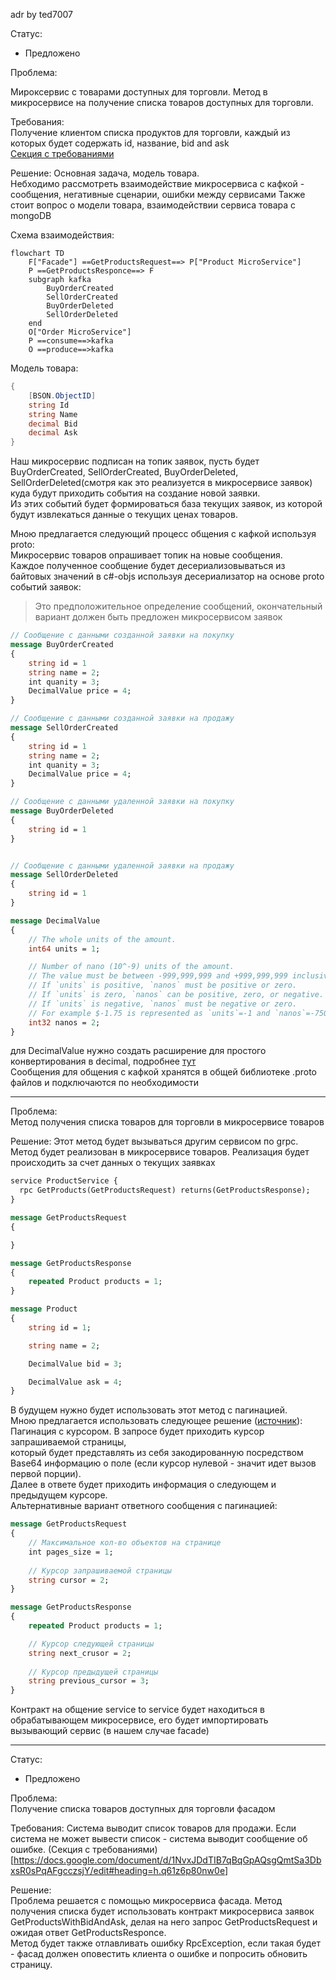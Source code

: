 
adr by ted7007

Статус:  
 * Предложено

Проблема:  

Мироксервис с товарами доступных для торговли. 
Метод в микросервисе на получение списка товаров доступных для торговли.

Требования:  
Получение клиентом списка продуктов для торговли, каждый из которых будет содержать  id, название, bid and ask  
[Секция с требованиями](https://docs.google.com/document/d/1NvxJDdTIB7qBqGpAQsgQmtSa3DbxsR0sPqAFgcczsjY/edit#heading=h.q61z6p80nw0e)


Решение:
 Основная задача, модель товара.  
Небходимо рассмотреть взаимодействие микросервиса с кафкой - сообщения, негативные сценарии, ошибки между сервисами
Также стоит вопрос о модели товара, взаимодействии сервиса товара с mongoDB


Схема взаимодействия:  

```mermaid
flowchart TD  
	F["Facade"] ==GetProductsRequest==> P["Product MicroService"]
	P ==GetProductsResponce==> F
	subgraph kafka
		BuyOrderCreated
		SellOrderCreated
		BuyOrderDeleted
		SellOrderDeleted
	end
	O["Order MicroService"]
	P ==consume==>kafka
	O ==produce==>kafka

```

Модель товара:  
```csharp
{
	[BSON.ObjectID]
	string Id
	string Name 
	decimal Bid
	decimal Ask
}
```
	
Наш микросервис подписан на топик заявок, пусть будет BuyOrderCreated, SellOrderCreated, BuyOrderDeleted, SellOrderDeleted(смотря как это реализуется в микросервисе заявок) куда будут приходить события на создание новой заявки.  
Из этих событий будет формироваться база текущих заявок, из которой будут извлекаться данные о текущих ценах товаров.


Мною предлагается следующий процесс общения с кафкой используя proto:  
Микросервис товаров опрашивает топик на новые сообщения.  
Каждое полученное сообщение будет десериализовываться из байтовых значений в c#-objs используя десериализатор на основе proto событий заявок:  
 >Это предположительное определение сообщений, окончательный вариант должен быть предложен микросервисом заявок  
```proto
// Сообщение с данными созданной заявки на покупку
message BuyOrderCreated
{
	string id = 1
	string name = 2;
	int quanity = 3;
	DecimalValue price = 4;
}

// Сообщение с данными созданной заявки на продажу
message SellOrderCreated
{
	string id = 1
	string name = 2;
	int quanity = 3;
	DecimalValue price = 4;
}

// Сообщение с данными удаленной заявки на покупку
message BuyOrderDeleted
{
	string id = 1
}


// Сообщение с данными удаленной заявки на продажу
message SellOrderDeleted
{
	string id = 1
}
```  

```proto
message DecimalValue
{
	// The whole units of the amount.
	int64 units = 1;

	// Number of nano (10^-9) units of the amount.
	// The value must be between -999,999,999 and +999,999,999 inclusive.
	// If `units` is positive, `nanos` must be positive or zero.
	// If `units` is zero, `nanos` can be positive, zero, or negative.
	// If `units` is negative, `nanos` must be negative or zero.
	// For example $-1.75 is represented as `units`=-1 and `nanos`=-750,000,000.
	int32 nanos = 2;
}
```
	
для DecimalValue нужно создать расширение для простого конвертирования в decimal, подробнее [тут](https://visualrecode.com/blog/csharp-decimals-in-grpc/)  
Сообщения для общения с кафкой хранятся в общей библиотеке .proto файлов и подключаются по необходимости

---  

Проблема:  
Метод получения списка товаров для торговли в микросервисе товаров  

Решение:
Этот метод будет вызываться другим сервисом по grpc.  
Метод будет реализован в микросервисе товаров. Реализация будет происходить за счет данных о текущих заявках

```proto
service ProductService {
  rpc GetProducts(GetProductsRequest) returns(GetProductsResponse);
}

message GetProductsRequest
{

}

message GetProductsResponse
{
	repeated Product products = 1;
}

message Product
{
	string id = 1;

	string name = 2;

	DecimalValue bid = 3;

	DecimalValue ask = 4;
}
```  
В будущем нужно будет использовать этот метод с пагинацией.  
Мною предлагается использовать следующее решение ([источник](https://itnan.ru/post.php?c=1&p=419083)):  
Пагинация с курсором. В запросе будет приходить курсор запрашиваемой страницы,  
который будет представлять из себя закодированную посредством Base64 информацию о поле (если курсор нулевой - значит идет вызов первой порции).  
Далее в ответе будет приходить информация о следующем и предыдущем курсоре.  
Альтернативные вариант ответного сообщения с пагинацией:  
```proto
message GetProductsRequest
{
	// Максимальное кол-во объектов на странице
	int pages_size = 1;
	
	// Курсор запрашиваемой страницы
	string cursor = 2;
}

message GetProductsResponse
{
	repeated Product products = 1;

	// Курсор следующей страницы
	string next_crusor = 2;
	
	// Курсор предыдущей страницы
	string previous_cursor = 3;
}
```  

Контракт на общение service to service будет находиться в обрабатывающем микросервисе, его будет импортировать вызывающий сервис (в нашем случае facade)

---  

Статус:  
 * Предложено

Проблема:  
Получение списка товаров доступных для торговли фасадом

Требования:
Система выводит список товаров для продажи. Если система не может вывести список - система выводит сообщение об ошибке.
(Секция с требованиями)[https://docs.google.com/document/d/1NvxJDdTIB7qBqGpAQsgQmtSa3DbxsR0sPqAFgcczsjY/edit#heading=h.q61z6p80nw0e]

Решение:  
Проблема решается с помощью микросервиса фасада.
Метод получения списка будет использовать контракт микросервиса заявок GetProductsWithBidAndAsk, делая на него запрос GetProductsRequest 
и ожидая ответ GetProductsResponce.  
Метод будет также отлавливать ошибку RpcException, если такая будет - фасад должен оповестить клиента о ошибке и попросить обновить страницу.
